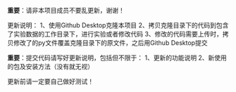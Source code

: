 **重要**：请非本项目成员不要乱更新，谢谢！

更新说明：
1、使用Github Desktop克隆本项目
2、拷贝克隆目录下的代码到包含了实验数据的工作目录下，进行实验或者修改代码
3、修改的代码需要上传时，拷贝修改了的py文件覆盖克隆目录下的原文件，之后用Github Desktop提交

**重要**：提交代码请写好更新说明，包括但不限于：
1、更新的功能说明
2、新使用的包及安装方法（没有就无视）

更新前请一定要自己做好测试！
